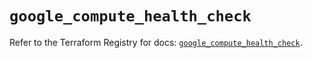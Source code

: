 # `google_compute_health_check`

Refer to the Terraform Registry for docs: [`google_compute_health_check`](https://registry.terraform.io/providers/hashicorp/google/5.30.0/docs/resources/compute_health_check).
